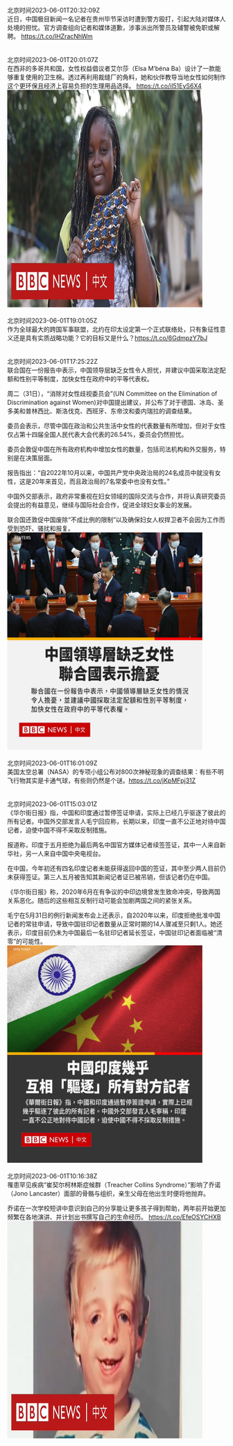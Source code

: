 北京时间2023-06-01T20:32:09Z<br>近日，中国极目新闻一名记者在贵州毕节采访时遭到警方殴打，引起大陆对媒体人处境的担忧。官方调查组向记者和媒体道歉，涉事派出所警员及辅警被免职或解聘。
https://t.co/lHZracNhWm<br><br><br>北京时间2023-06-01T20:01:07Z<br>在西非的多哥共和国，女性权益倡议者艾尔莎（Elsa M’béna Ba）设计了一款能够重复使用的卫生棉。透过再利用裁缝厂的角料，她和伙伴教导当地女性如何制作这个更环保且经济上容易负担的生理用品选择。 https://t.co/il51EyS6X4<br><img src='/temp/video/2023/t-Month-6/y-Day-01/bbcchinese/1664240656330399746_0.jpg' width='450' height='500'><br><br>北京时间2023-06-01T19:01:05Z<br>作为全球最大的跨国军事联盟，北约在印太设定第一个正式联络处，只有象征性意义还是具有实质战略功能？它的目标又是什么？https://t.co/6GdmpzY7bJ<br><br><br>北京时间2023-06-01T17:25:22Z<br>联合国在一份报告中表示，中国领导层缺乏女性令人担忧，并建议中国采取法定配额和性别平等制度，加快女性在政府中的平等代表权。

周二（31日），“消除对女性歧视委员会”(UN Committee on the Elimination of Discrimination against Women)对中国提出建议，并公布了对于德国、冰岛、圣多美和普林西比、斯洛伐克、西班牙、东帝汶和委内瑞拉的调查结果。

委员会表示，尽管中国在政治和公共生活中女性的代表数量有所增加，但对于女性仅占第十四届全国人民代表大会代表的26.54%，委员会仍然担忧。

委员会敦促中国在所有政府机构中增加女性的数量，包括司法机构和外交服务，特别是在决策层面。

报告指出：“自2022年10月以来，中国共产党中央政治局的24名成员中就没有女性，这是20年来首见，而且政治局的7名常委中也没有女性。” 

中国外交部表示，政府非常重视在妇女领域的国际交流与合作，并将认真研究委员会提出的有益意见，继续与国际社会合作，促进全球妇女事业的发展。

联合国还敦促中国废除“不成比例的限制”以及确保妇女人权捍卫者不会因为工作而受到恐吓、骚扰和报复。<br><img src='/temp/image/2023/t-Month-6/1664201460765306883_0.jpg' width='450' height='500'><br><br>北京时间2023-06-01T16:01:09Z<br>美国太空总署（NASA）的专项小组公布对800次神秘现象的调查结果：有些不明飞行物其实是卡通气球，有些则仍然是个谜。https://t.co/jKpMFpj31Z<br><br><br>北京时间2023-06-01T15:03:01Z<br>《华尔街日报》指，中国和印度通过暂停签证申请，实际上已经几乎驱逐了彼此的所有记者。中国外交部发言人毛宁回应称，长期以来，印度一直不公正地对待中国记者，迫使中国不得不采取反制措施。

报道称，印度于五月拒绝为最后两名中国官方媒体记者续签签证，其中一人来自新华社，另一人来自中国中央电视台。

在中国，今年初还有四名印度记者未能获得返回中国的签证，其中至少两人目前仍未获得签证。第三人五月被告知其新闻记者证已被吊销，但该记者仍在中国。

《华尔街日报》称，2020年6月在有争议的中印边境曾发生致命冲突，导致两国关系恶化。随后的这些相互反制行动可能会加剧两国之间的紧张关系。

毛宁在5月31日的例行新闻发布会上还表示，自2020年以来，印度拒绝批准中国记者的常驻申请，导致中国驻印记者数量从正常时期的14人骤减至只剩1人。她还表示，印度目前仍未为中国最后一名驻印记者延长签证，中国驻印记者面临被“清零”的可能性。<br><img src='/temp/image/2023/t-Month-6/1664165638011777024_0.jpg' width='450' height='500'><br><br>北京时间2023-06-01T10:16:38Z<br>罹患罕见疾病“崔契尔柯林斯症候群（Treacher Collins Syndrome）”影响了乔诺（Jono Lancaster）面部的骨骼与组织，亲生父母在他出生时便将他抛弃。

乔诺在一次学校短讲中意识到自己的分享能让更多孩子得到帮助，两年前开始更加频繁在各地演讲、并计划出书撰写自己的生命经历。 https://t.co/EfeOSYCHXB<br><img src='/temp/video/2023/t-Month-6/y-Day-01/bbcchinese/1664093568099598336_0.jpg' width='450' height='500'><br><br>